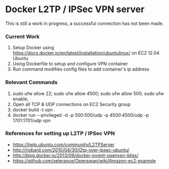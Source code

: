 # Docker L2TP / IPSec VPN server

This is still a work in progress, a successful connection has not been made.

### Current Work
1. Setup Docker using https://docs.docker.io/en/latest/installation/ubuntulinux/ on EC2 12.04 Ubuntu  
1. Using Dockerfile to setup and configure VPN container
1. Run command modifies config files to add container's ip address

### Relevant Commands
1. sudo ufw allow 22; sudo ufw allow 4500; sudo ufw allow 500; sudo ufw enable;
1. Open all TCP & UDP connections on EC2 Security group
1. docker build -t vpn .
1. docker run --privileged -d -p 500:500/udp -p 4500:4500/udp -p 1701:1701/udp vpn

### References for setting up L2TP / IPSec VPN
- https://help.ubuntu.com/community/L2TPServer
- http://riobard.com/2010/04/30/l2tp-over-ipsec-ubuntu/ 
- http://blog.docker.io/2013/09/docker-joyent-openvpn-bliss/
- https://github.com/xelerance/Openswan/wiki/Amazon-ec2-example
